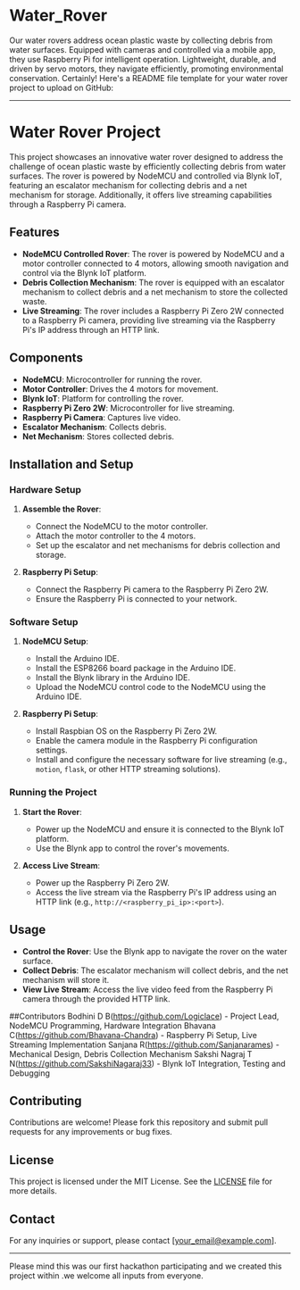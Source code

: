 # Water_Rover
Our water rovers address ocean plastic waste by collecting debris from water surfaces. Equipped with cameras and controlled via a mobile app, they use Raspberry Pi for intelligent operation. Lightweight, durable, and driven by servo motors, they navigate efficiently, promoting environmental conservation.
Certainly! Here's a README file template for your water rover project to upload on GitHub:

---

# Water Rover Project

This project showcases an innovative water rover designed to address the challenge of ocean plastic waste by efficiently collecting debris from water surfaces. The rover is powered by NodeMCU and controlled via Blynk IoT, featuring an escalator mechanism for collecting debris and a net mechanism for storage. Additionally, it offers live streaming capabilities through a Raspberry Pi camera.

## Features

- **NodeMCU Controlled Rover**: The rover is powered by NodeMCU and a motor controller connected to 4 motors, allowing smooth navigation and control via the Blynk IoT platform.
- **Debris Collection Mechanism**: The rover is equipped with an escalator mechanism to collect debris and a net mechanism to store the collected waste.
- **Live Streaming**: The rover includes a Raspberry Pi Zero 2W connected to a Raspberry Pi camera, providing live streaming via the Raspberry Pi's IP address through an HTTP link.

## Components

- **NodeMCU**: Microcontroller for running the rover.
- **Motor Controller**: Drives the 4 motors for movement.
- **Blynk IoT**: Platform for controlling the rover.
- **Raspberry Pi Zero 2W**: Microcontroller for live streaming.
- **Raspberry Pi Camera**: Captures live video.
- **Escalator Mechanism**: Collects debris.
- **Net Mechanism**: Stores collected debris.

## Installation and Setup

### Hardware Setup

1. **Assemble the Rover**:
   - Connect the NodeMCU to the motor controller.
   - Attach the motor controller to the 4 motors.
   - Set up the escalator and net mechanisms for debris collection and storage.

2. **Raspberry Pi Setup**:
   - Connect the Raspberry Pi camera to the Raspberry Pi Zero 2W.
   - Ensure the Raspberry Pi is connected to your network.

### Software Setup

1. **NodeMCU Setup**:
   - Install the Arduino IDE.
   - Install the ESP8266 board package in the Arduino IDE.
   - Install the Blynk library in the Arduino IDE.
   - Upload the NodeMCU control code to the NodeMCU using the Arduino IDE.

2. **Raspberry Pi Setup**:
   - Install Raspbian OS on the Raspberry Pi Zero 2W.
   - Enable the camera module in the Raspberry Pi configuration settings.
   - Install and configure the necessary software for live streaming (e.g., `motion`, `flask`, or other HTTP streaming solutions).

### Running the Project

1. **Start the Rover**:
   - Power up the NodeMCU and ensure it is connected to the Blynk IoT platform.
   - Use the Blynk app to control the rover's movements.

2. **Access Live Stream**:
   - Power up the Raspberry Pi Zero 2W.
   - Access the live stream via the Raspberry Pi's IP address using an HTTP link (e.g., `http://<raspberry_pi_ip>:<port>`).

## Usage

- **Control the Rover**: Use the Blynk app to navigate the rover on the water surface.
- **Collect Debris**: The escalator mechanism will collect debris, and the net mechanism will store it.
- **View Live Stream**: Access the live video feed from the Raspberry Pi camera through the provided HTTP link.

##Contributors
Bodhini D B(https://github.com/Logiclace) - Project Lead, NodeMCU Programming, Hardware Integration
Bhavana C(https://github.com/Bhavana-Chandra) - Raspberry Pi Setup, Live Streaming Implementation
Sanjana R(https://github.com/Sanjanarames) - Mechanical Design, Debris Collection Mechanism
Sakshi Nagraj T N(https://github.com/SakshiNagaraj33) - Blynk IoT Integration, Testing and Debugging

## Contributing

Contributions are welcome! Please fork this repository and submit pull requests for any improvements or bug fixes.

## License

This project is licensed under the MIT License. See the [LICENSE](LICENSE) file for more details.

## Contact

For any inquiries or support, please contact [your_email@example.com].

---

Please mind this was our first hackathon participating and we created this project within .we welcome all inputs from everyone.
